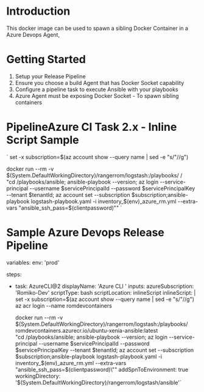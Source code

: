 # Introduction 
This docker image can be used to spawn a sibling Docker Container in a Azure Devops Agent,

# Getting Started
1.	Setup your Release Pipeline
2.	Ensure you choose a build Agent that has Docker Socket capability
3.	Configure a pipeline task to execute Ansible with your playbooks
4.  Azure Agent must be exposing Docker Socket - To spawn sibling containers


# PipelineAzure  CI Task 2.x - Inline Script Sample
`
set -x
subscription=$(az account show --query name | sed -e  "s/\"//g")

docker run --rm -v $(System.DefaultWorkingDirectory)/rangerrom/logstash:/playbooks/ <containerregistry>/<imagename> \
 "cd  /playbooks/ansible; ansible-playbook --version; az login --service-principal --username $servicePrincipalId --password $servicePrincipalKey --tenant $tenantId; az account set --subscription $subscription;ansible-playbook logstash-playbook.yaml -i inventory_$(env)_azure_rm.yml --extra-vars \"ansible_ssh_pass=$(clientpassword)\""
`

# Sample Azure Devops Release Pipeline
variables:
  env: 'prod'

steps:
- task: AzureCLI@2
  displayName: 'Azure CLI '
  inputs:
    azureSubscription: 'Romiko-Dev'
    scriptType: bash
    scriptLocation: inlineScript
    inlineScript: |
     set -x
     subscription=$(az account show --query name | sed -e  "s/\"//g")
     az acr login --name romdevcontainers
     
     docker run --rm -v $(System.DefaultWorkingDirectory)/rangerrom/logstash:/playbooks/ romdevcontainers.azurecr.io/ubuntu-xenia-ansible:latest \
      "cd  /playbooks/ansible; ansible-playbook --version; az login --service-principal --username $servicePrincipalId --password $servicePrincipalKey --tenant $tenantId; az account set --subscription $subscription;ansible-playbook logstash-playbook.yaml -i inventory_$(env)_azure_rm.yml --extra-vars \"ansible_ssh_pass=$(clientpassword)\""
    addSpnToEnvironment: true
    workingDirectory: '$(System.DefaultWorkingDirectory)/rangerrom/logstash/ansible'`


